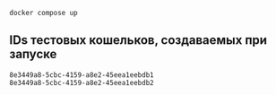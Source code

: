 ```
docker compose up
```

## IDs тестовых кошельков, создаваемых при запуске
```
8e3449a8-5cbc-4159-a8e2-45eea1eebdb1
8e3449a8-5cbc-4159-a8e2-45eea1eebdb2
```

